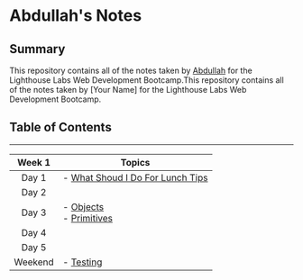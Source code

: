 # Abdullah's Notes

## Summary

This repository contains all of the notes taken by [Abdullah](https://github.com/akhan445) for the Lighthouse Labs Web Development Bootcamp.This repository contains all of the notes taken by [Your Name] for the Lighthouse Labs Web Development Bootcamp.

## Table of Contents
___
|  Week 1  |                          Topics                                  |
| :------: | --------------------------------------------------------------   |
|  Day 1   | - [What Shoud I Do For Lunch Tips](/Week_1/Day_1/Lunch_Tips.md) |
|  Day 2   |
|  Day 3   | - [Objects](/Week_1/Day_3/Objects.md) <br> - [Primitives](/Week_1/Day_3/Primitives.md)                                                                            |
|  Day 4   |                                                                   |
|  Day 5   |                                                                   |
|  Weekend | - [Testing](/Week_1/Weekend/Testing.md)                           |



<!-- | Day 2                                                                   |
| Day 3 - [Objects](/Week_1/Day_3/Objects.md)- [Primitives](/Week_1/Day_3/Primitives.md)                       |
3. Day 3
    * [Objects](/Week_1/Day_3/Objects.md)
    * [Primitives](/Week_1/Day_3/Primitives.md)
* Day 4
* Day 5
* Weekend
  * [Testing](/Week_1/Weekend/Testing.md) -->

